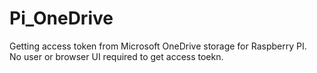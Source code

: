 # Pi_OneDrive
Getting access token from Microsoft OneDrive storage for Raspberry PI.  
No user or browser UI required to get access toekn.  

